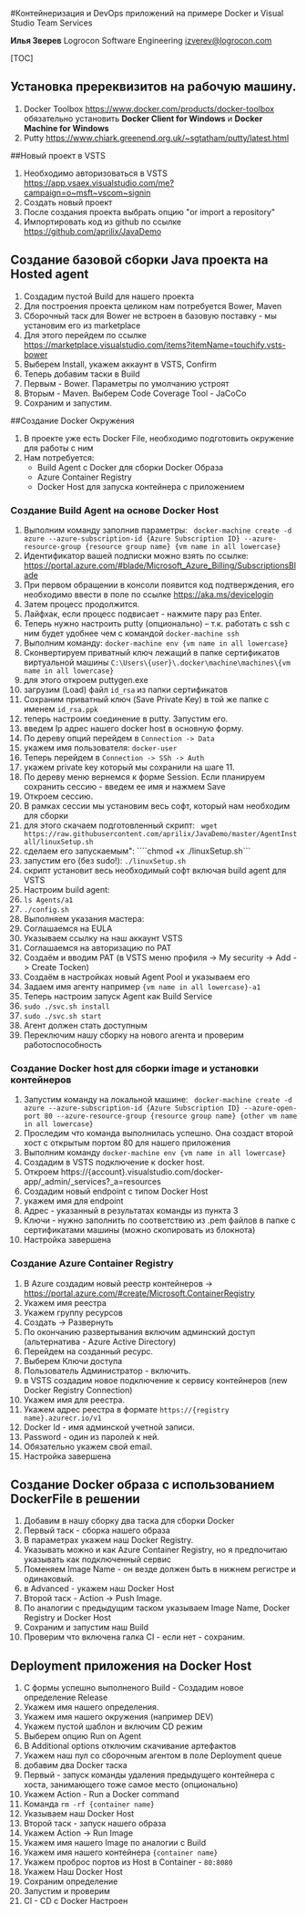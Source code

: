 #Контейнеризация и  DevOps приложений на примере Docker и Visual Studio Team Services


**Илья Зверев**
Logrocon Software Engineering
izverev@logrocon.com


[TOC]
## Установка пререквизитов на рабочую машину.
1. Docker Toolbox https://www.docker.com/products/docker-toolbox 
   обязательно установить **Docker Client for Windows** и **Docker Machine for Windows**
2. Putty https://www.chiark.greenend.org.uk/~sgtatham/putty/latest.html

##Новый проект в VSTS

1. Необходимо авторизоваться в VSTS https://app.vsaex.visualstudio.com/me?campaign=o~msft~vscom~signin
2. Создать новый проект
3. После создания проекта выбрать опцию "or import a repository"
4. Импортировать код из  github по ссылке https://github.com/aprilix/JavaDemo

## Создание базовой сборки Java проекта на Hosted agent

1. Создадим пустой Build для нашего проекта
2. Для построения проекта целиком нам потребуется Bower, Maven
3. Сборочный таск для Bower не встроен в базовую поставку - мы установим его из marketplace
4. Для этого перейдем по ссылке https://marketplace.visualstudio.com/items?itemName=touchify.vsts-bower
5. Выберем Install, укажем аккаунт в VSTS, Confirm
6. Теперь добавим таски в Build
7. Первым - Bower. Параметры по умолчанию устроят
8. Вторым - Maven. Выберем Code Coverage Tool - JaCoCo
9. Сохраним и запустим.

##Создание Docker Окружения

1. В проекте уже есть Docker File, необходимо подготовить окружение для работы с ним
2. Нам потребуется: 
	- Build Agent с Docker для сборки Docker Образа
	- Azure Container Registry
	- Docker Host для запуска контейнера с приложением

### Создание Build Agent на основе Docker Host

1. Выполним команду заполнив параметры: ``` docker-machine create -d azure --azure-subscription-id {Azure Subscription ID} --azure-resource-group {resource group name} {vm name in all lowercase}```
2. Идентификатор вашей подписки можно взять по ссылке: https://portal.azure.com/#blade/Microsoft_Azure_Billing/SubscriptionsBlade
3. При первом обращении в консоли появится код подтверждения, его необходимо ввести в поле по ссылке https://aka.ms/devicelogin
4. Затем процесс продолжится.
5. Лайфхак, если процесс подвисает - нажмите пару раз Enter.
6. Теперь нужно настроить putty (опционально) – т.к. работать с ssh с ним будет удобнее чем с командой ```docker-machine ssh```
7. Выполним команду: ```docker-machine env {vm name in all lowercase}```
8. Сконвертируем приватный ключ лежащий в папке сертификатов виртуальной машины ```C:\Users\{user}\.docker\machine\machines\{vm name in all lowercase} ```
9. для этого откроем puttygen.exe
10. загрузим (Load) файл  ```id_rsa``` из папки сертификатов
11. Сохраним приватный ключ (Save Private Key) в той же папке с именем ```id_rsa.ppk```
12. теперь настроим соединение в putty. Запустим его.
13. введем Ip адрес нашего docker host в основную форму.
14. По дереву опций перейдем в ```Connection -> Data```
15. укажем имя пользователя: ```docker-user```
16. Теперь перейдем в ```Connection -> SSh -> Auth```
17. укажем private key который мы сохранили на шаге 11.
18. По дереву меню вернемся к форме Session. Если планируем сохранить сессию - введем ее имя и нажмем Save
19. Откроем сессию.
20. В рамках сессии мы установим весь софт, который нам необходим для сборки
21. для этого скачаем подготовленный скрипт: ``` wget https://raw.githubusercontent.com/aprilix/JavaDemo/master/AgentInstall/linuxSetup.sh```
22. сделаем его запускаемым": ````chmod +x ./linuxSetup.sh```
23. запустим его (без sudo!): ```./linuxSetup.sh``` 
24. скрипт установит весь необходимый софт включая build agent для VSTS
25. Настроим build agent:
26. ```ls Agents/a1```
27. ```./config.sh```
28. Выполняем указания мастера:
29. Соглашаемся на EULA
30. Указываем ссылку на наш аккаунт VSTS
31. Соглашаемся на авторизацию по PAT
32. Создаём и вводим PAT (в VSTS меню профиля -> My security -> Add -> Create Tocken)
33. Создаём в настройках новый Agent Pool и указываем его
34. Задаем имя агенту например ```{vm name in all lowercase}-a1```
35. Теперь настроим запуск Agent как Build Service
36. ```sudo ./svc.sh install```
37. ```sudo ./svc.sh start```
38. Агент должен стать доступным
39. Переключим нашу сборку на нового агента и проверим работоспособность

### Создание Docker host для сборки image и установки контейнеров

1. Запустим команду на локальной машине: ``` docker-machine create -d azure --azure-subscription-id {Azure Subscription ID} --azure-open-port 80 --azure-resource-group {resource group name} {other vm name in all lowercase}```
2. Проследим что команда выполнилась успешно. Она создаст второй хост с открытым портом 80 для нашего приложения
3. Выполним команду ```docker-machine env {vm name in all lowercase}```
4. Создадим в VSTS подключение к docker host.
5. Откроем https://{account}.visualstudio.com/docker-app/_admin/_services?_a=resources
6. Создадим новый endpoint с типом Docker Host
7. укажем имя для endpoint
8. Адрес - указанный в результатах команды из пункта 3
9. Ключи - нужно заполнить по соответствию из .pem файлов в папке с сертификатами машины (можно скопировать из блокнота)
10. Настройка завершена

### Создание Azure Container Registry
1. В Azure создадим новый реестр контейнеров -> https://portal.azure.com/#create/Microsoft.ContainerRegistry
2. Укажем имя реестра
3. Укажем группу ресурсов
4. Создать -> Развернуть
5. По окончанию развертывания включим админский доступ (альтернатива - Azure Active Directory)
6. Перейдем на созданный ресурс.
7. Выберем Ключи доступа
8. Пользователь Администратор - включить.
9. в VSTS создадим новое подключение к сервису контейнеров (new Docker Registry Connection)
10. Укажем имя для реестра.
11. Укажем адрес реестра в формате ```https://{registry name}.azurecr.io/v1```
12. Docker Id - имя админской учетной записи.
13. Password - один из паролей к ней.
14. Обязательно укажем свой email.
15. Настройка завершена

## Создание Docker образа с использованием DockerFile в решении
1. Добавим в нашу сборку два таска для сборки Docker
2. Первый таск - сборка нашего образа
3. В параметрах укажем наш Docker Registry.
4. Указывать можно и как Azure Container Registry, но я предпочитаю указывать как подключенный сервис
5. Поменяем Image Name - он везде должен быть в нижнем регистре и одинаковый.
6. в Advanced - укажем наш Docker Host
7. Второй таск - Action -> Push Image.
8. По аналогии с предыдущим таском указываем Image Name, Docker Registry и Docker Host
9. Сохраним и запустим наш Build
10. Проверим что включена галка CI - если нет - сохраним.

## Deployment приложения на Docker Host

1. С формы успешно выполненого Build - Создадим новое определение Release
2. Укажем имя нашего определения.
3. Укажем имя нашего окружения (например DEV)
4. Укажем пустой шаблон и включим CD режим
5. Выберем опцию Run on Agent
6. В Additional options отключим скачивание артефактов
7. Укажем наш пул со сборочным агентом в поле Deployment queue
8. добавим два Docker таска
9. Первый - запуск команды удаления предыдущего контейнера с хоста, занимающего тоже самое место (опционально)
10. Укажем Action - Run a Docker command
11. Команда ```rm -rf {container name}```
12. Указываем наш Docker Host
13. Второй таск - запуск нашего образа
14. Укажем Action -> Run Image
15. Укажем имя нашего Image по аналогии с Build
16. Укажем имя нашего контейнера ```{container name}```
17. Укажем проброс портов из Host в Container - ```80:8080```
18. Укажем Наш Docker Host
19. Сохраним определение
20. Запустим и проверим
21. CI - CD с Docker Настроен
